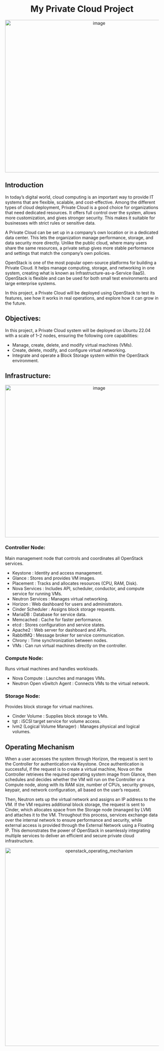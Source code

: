 <h1 align="center"> My Private Cloud Project </h1>
<p align="center">
<img width="600" height="500" alt="image" src="https://github.com/user-attachments/assets/321accf7-4976-4db5-abb7-7047c999f613" />
</p>

## Introduction
In today’s digital world, cloud computing is an important way to provide IT systems that are flexible, scalable, and cost-effective. Among the different types of cloud deployment, Private Cloud is a good choice for organizations that need dedicated resources. It offers full control over the system, allows more customization, and gives stronger security. This makes it suitable for businesses with strict rules or sensitive data.

A Private Cloud can be set up in a company’s own location or in a dedicated data center. This lets the organization manage performance, storage, and data security more directly. Unlike the public cloud, where many users share the same resources, a private setup gives more stable performance and settings that match the company’s own policies.

OpenStack is one of the most popular open-source platforms for building a Private Cloud. It helps manage computing, storage, and networking in one system, creating what is known as Infrastructure-as-a-Service (IaaS). OpenStack is flexible and can be used for both small test environments and large enterprise systems.

In this project, a Private Cloud will be deployed using OpenStack to test its features, see how it works in real operations, and explore how it can grow in the future.

## Objectives:
In this project, a Private Cloud system will be deployed on Ubuntu 22.04 with a scale of 1–2 nodes, ensuring the following core capabilities:
- Manage, create, delete, and modify virtual machines (VMs).
- Create, delete, modify, and configure virtual networking.
- Integrate and operate a Block Storage system within the OpenStack environment.

## Infrastructure:
<p align="center">
<img width="600" height="500" alt="image" src="https://github.com/user-attachments/assets/7d89445e-f1ec-4a69-8aee-2c3d29b216ff" />
</p>

### Controller Node:
Main management node that controls and coordinates all OpenStack services.
+ Keystone : Identity and access management.
+ Glance : Stores and provides VM images.
+ Placement : Tracks and allocates resources (CPU, RAM, Disk).
+ Nova Services : Includes API, scheduler, conductor, and compute service for running VMs.
+ Neutron Services : Manages virtual networking.
+ Horizon : Web dashboard for users and administrators.
+ Cinder Scheduler : Assigns block storage requests.
+ MariaDB : Database for service data.
+ Memcached : Cache for faster performance.
+ etcd : Stores configuration and service states.
+ Apache2 : Web server for dashboard and APIs.
+ RabbitMQ : Message broker for service communication.
+ Chrony : Time synchronization between nodes.
+ VMs : Can run virtual machines directly on the controller.
### Compute Node:
Runs virtual machines and handles workloads.
+ Nova Compute : Launches and manages VMs.
+ Neutron Open vSwitch Agent : Connects VMs to the virtual network.
### Storage Node:
Provides block storage for virtual machines.
+ Cinder Volume : Supplies block storage to VMs.
+ tgt : iSCSI target service for volume access.
+ lvm2 (Logical Volume Manager) : Manages physical and logical volumes.

## Operating Mechanism
When a user accesses the system through Horizon, the request is sent to the Controller for authentication via Keystone. Once authentication is successful, if the request is to create a virtual machine, Nova on the Controller retrieves the required operating system image from Glance, then schedules and decides whether the VM will run on the Controller or a Compute node, along with its RAM size, number of CPUs, security groups, keypair, and network configuration, all based on the user’s request. 

Then, Neutron sets up the virtual network and assigns an IP address to the VM. If the VM requires additional block storage, the request is sent to Cinder, which allocates space from the Storage node (managed by LVM) and attaches it to the VM. Throughout this process, services exchange data over the internal network to ensure performance and security, while external access is provided through the External Network using a Floating IP. This demonstrates the power of OpenStack in seamlessly integrating multiple services to deliver an efficient and secure private cloud infrastructure.
<p align="center">
<img width="600" height="650" alt="openstack_operating_mechanism" src="https://github.com/user-attachments/assets/bf6fca5d-31d1-43df-aa12-acc11f7a41d6" />
</p>

